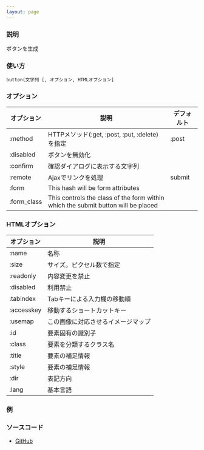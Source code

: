 ```yaml
---
layout: page
---
```

### 説明
ボタンを生成

### 使い方
    button(文字列 [, オプション, HTMLオプション]

### オプション

オプション       | 説明                                                                                | デフォルト
----------- | --------------------------------------------------------------------------------- | ------
:method     | HTTPメソッド(:get, :post, :put, :delete)を指定                                           | :post
:disabled   | ボタンを無効化                                                                           |
:confirm    | 確認ダイアログに表示する文字列                                                                   |
:remote     | Ajaxでリンクを処理                                                                       | submit
:form       | This hash will be form attributes                                                 |
:form_class | This controls the class of the form within which the submit button will be placed |

### HTMLオプション

オプション      | 説明
---------- | -----------------
:name      | 名称
:size      | サイズ。ピクセル数で指定
:readonly  | 内容変更を禁止
:disabled  | 利用禁止
:tabindex  | Tabキーによる入力欄の移動順
:accesskey | 移動するショートカットキー
:usemap    | この画像に対応させるイメージマップ
:id        | 要素固有の識別子
:class     | 要素を分類するクラス名
:title     | 要素の補足情報
:style     | 要素の補足情報
:dir       | 表記方向
:lang      | 基本言語

### 例

### ソースコード
* [GitHub](https://github.com/rails/rails/blob/477fae3eb3d3b3bfdbe28586fecb8578c0be4721/actionview/lib/action_view/helpers/form_helper.rb#L1857)